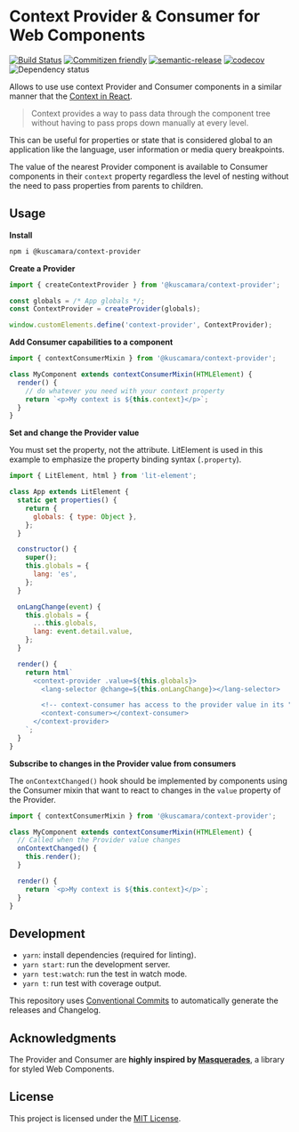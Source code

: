 # Context Provider & Consumer for Web Components

[![Build Status](https://travis-ci.com/kcmr/context-provider.svg?token=fKx6tXSkRCMAsjnc8HQK&branch=main)](https://travis-ci.com/kcmr/context-provider)
[![Commitizen friendly](https://img.shields.io/badge/commitizen-friendly-brightgreen.svg)](http://commitizen.github.io/cz-cli/)
[![semantic-release](https://img.shields.io/badge/%20%20%F0%9F%93%A6%F0%9F%9A%80-semantic--release-e10079.svg)](https://github.com/semantic-release/semantic-release)
[![codecov](https://codecov.io/gh/kcmr/context-provider/branch/main/graph/badge.svg)](https://codecov.io/gh/kcmr/context-provider)
![Dependency status](https://img.shields.io/david/kcmr/context-provider.svg)

Allows to use use context Provider and Consumer components in a similar manner that the [Context in React](https://reactjs.org/docs/context.html).

> Context provides a way to pass data through the component tree without having to pass props down manually at every level.

This can be useful for properties or state that is considered global to an application like the language, user information or media query breakpoints.

The value of the nearest Provider component is available to Consumer components in their `context` property regardless the level of nesting without the need to pass properties from parents to children.

## Usage

**Install**

```bash
npm i @kuscamara/context-provider
```

**Create a Provider**

```js
import { createContextProvider } from '@kuscamara/context-provider';

const globals = /* App globals */;
const ContextProvider = createProvider(globals);

window.customElements.define('context-provider', ContextProvider);
```

**Add Consumer capabilities to a component**

```js
import { contextConsumerMixin } from '@kuscamara/context-provider';

class MyComponent extends contextConsumerMixin(HTMLElement) {
  render() {
    // do whatever you need with your context property
    return `<p>My context is ${this.context}</p>`;
  }
}
```

**Set and change the Provider value**

You must set the property, not the attribute.
LitElement is used in this example to emphasize the property binding syntax (`.property`).

```js
import { LitElement, html } from 'lit-element';

class App extends LitElement {
  static get properties() {
    return {
      globals: { type: Object },
    };
  }

  constructor() {
    super();
    this.globals = {
      lang: 'es',
    };
  }

  onLangChange(event) {
    this.globals = {
      ...this.globals,
      lang: event.detail.value,
    };
  }

  render() {
    return html`
      <context-provider .value=${this.globals}>
        <lang-selector @change=${this.onLangChange}></lang-selector>

        <!-- context-consumer has access to the provider value in its "context" property -->
        <context-consumer></context-consumer>
      </context-provider>
    `;
  }
}
```

**Subscribe to changes in the Provider value from consumers**

The `onContextChanged()` hook should be implemented by components using the Consumer mixin that want to react to changes in the `value` property of the Provider.

```js
import { contextConsumerMixin } from '@kuscamara/context-provider';

class MyComponent extends contextConsumerMixin(HTMLElement) {
  // Called when the Provider value changes
  onContextChanged() {
    this.render();
  }

  render() {
    return `<p>My context is ${this.context}</p>`;
  }
}
```

## Development

- `yarn`: install dependencies (required for linting).
- `yarn start`: run the development server.
- `yarn test:watch`: run the test in watch mode.
- `yarn t`: run test with coverage output.

This repository uses [Conventional Commits](https://www.conventionalcommits.org/en/v1.0.0/) to automatically generate the releases and Changelog.

## Acknowledgments

The Provider and Consumer are **highly inspired by [Masquerades](https://github.com/alfredosalzillo/masquerades)**, a library for styled Web Components.

## License

This project is licensed under the [MIT License](LICENSE).
